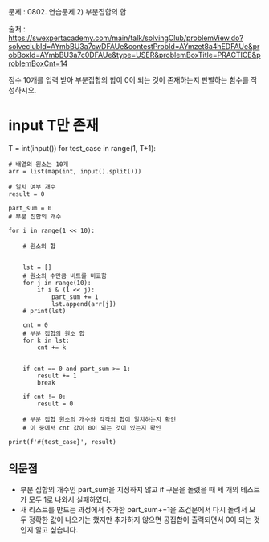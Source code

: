 문제 : 0802. 연습문제 2) 부분집합의 합

출처 : https://swexpertacademy.com/main/talk/solvingClub/problemView.do?solveclubId=AYmbBU3a7cwDFAUe&contestProbId=AYmzet8a4hEDFAUe&probBoxId=AYmbBU3a7c0DFAUe&type=USER&problemBoxTitle=PRACTICE&problemBoxCnt=14

정수 10개를 입력 받아 부분집합의 합이 0이 되는 것이 존재하는지 판별하는 함수를 작성하시오. 

# input T만 존재

T = int(input())
for test_case in range(1, T+1):

    # 배열의 원소는 10개
    arr = list(map(int, input().split()))

    # 일치 여부 개수
    result = 0

    part_sum = 0
    # 부분 집합의 개수

    for i in range(1 << 10):

        # 원소의 합


        lst = []
        # 원소의 수만큼 비트를 비교함
        for j in range(10):
            if i & (1 << j):
                part_sum += 1
                lst.append(arr[j])
        # print(lst)

        cnt = 0
        # 부분 집합의 원소 합
        for k in lst:
            cnt += k


        if cnt == 0 and part_sum >= 1:
            result += 1
            break

        if cnt != 0:
            result = 0

        # 부분 집합 원소의 개수와 각각의 합이 일치하는지 확인
        # 이 중에서 cnt 값이 0이 되는 것이 있는지 확인

    print(f'#{test_case}', result)


## 의문점

- 부분 집합의 개수인 part_sum을 지정하지 않고 if 구문을 돌렸을 때 세 개의 테스트가 모두 1로 나와서 실패하였다.
- 새 리스트를 만드는 과정에서 추가한 part_sum+=1을 조건문에서 다시 돌려서 모두 정확한 값이 나오기는 했지만 추가하지 않으면 공집합이 출력되면서 0이 되는 것인지 알고 싶습니다.